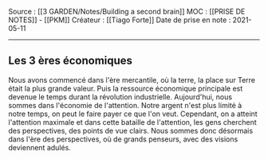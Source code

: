 Source : [[3 GARDEN/Notes/Building a second brain]]
MOC : [[PRISE DE NOTES]] - [[PKM]]
Créateur : [[Tiago Forte]]
Date de prise en note : 2021-05-11
***

## Les 3 ères économiques
Nous avons commencé dans l'ère mercantile, où la terre, la place sur Terre était la plus grande valeur.
Puis la ressource économique principale est devenue le temps durant la révolution industrielle.
Aujourd'hui, nous sommes dans l'économie de l'attention. Notre argent n'est plus limité à notre temps, on peut le faire payer ce que l'on veut. 
Cependant, on a atteint l'attention maximale et dans cette bataille de l'attention, les gens cherchent des perspectives, des points de vue clairs. 
Nous sommes donc désormais dans l'ère des perspectives, où de grands penseurs, avec des visions deviennent adulés.